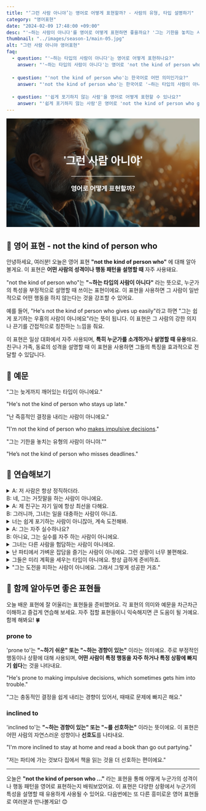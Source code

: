 ```yaml
---
title: "‘그런 사람 아니야’는 영어로 어떻게 표현할까? - 사람의 유형, 타입 설명하기"
category: "영어표현"
date: "2024-02-09 17:48:00 +09:00"
desc: "'~하는 사람이 아니다'를 영어로 어떻게 표현하면 좋을까요? '그는 기한을 놓치는 사람이 아니야.', '그녀는 도전을 피하는 사람이 아니에요.' 등을 영어로 표현하는 법을 배워봅시다. 다양한 예문을 통해서 연습하고 본인의 표현으로 만들어 보세요."
thumbnail: "../images/season-1/main-05.jpg"
alt: "그런 사람 아니야 영어표현"
faq:
  - question: "'~하는 타입의 사람이 아니다'는 영어로 어떻게 표현하나요?"
    answer: "'~하는 타입의 사람이 아니다'는 영어로 'not the kind of person who'로 표현할 수 있습니다. 예를 들어, '그는 쉽게 포기하는 타입이 아니에요'는 'He's not the kind of person who gives up easily'로 말할 수 있습니다."

  - question: "'not the kind of person who'는 한국어로 어떤 의미인가요?"
    answer: "'not the kind of person who'는 한국어로 '~하는 타입의 사람이 아니다'라는 의미입니다. 이 표현은 누군가의 성격이나 행동 패턴을 설명할 때 사용되며, 특정 행동을 하지 않는 경향이 있음을 강조합니다. 예를 들어, 'She's not the kind of person who gossips'는 '그녀는 남의 얘기를 하고 다니는 타입이 아니에요'라는 뜻입니다."

  - question: "'쉽게 포기하지 않는 사람'을 영어로 어떻게 표현할 수 있나요?"
    answer: "'쉽게 포기하지 않는 사람'은 영어로 'not the kind of person who gives up easily'로 표현할 수 있습니다. 예를 들어, '그녀는 쉽게 포기하지 않는 사람이에요'는 'She's not the kind of person who gives up easily'라고 말할 수 있습니다."
---
```


![그런 사람 아니야 영어표현](../images/season-1/main-05.jpg)

## 🌟 영어 표현 - not the kind of person who

안녕하세요, 여러분! 오늘은 영어 표현 **"not the kind of person who"** 에 대해 알아볼게요. 이 표현은 **어떤 사람의 성격이나 행동 패턴을 설명할 때** 자주 사용돼요.

"not the kind of person who"는 **"~하는 타입의 사람이 아니다"** 라는 뜻으로, 누군가의 특성을 부정적으로 설명할 때 쓰이는 표현이에요. 이 표현을 사용하면 그 사람이 일반적으로 어떤 행동을 하지 않는다는 것을 강조할 수 있어요.

예를 들어, "He's not the kind of person who gives up easily"라고 하면 "그는 쉽게 포기하는 우횽의 사람이 아니에요"라는 뜻이 됩니다. 이 표현은 그 사람의 강한 의지나 끈기를 간접적으로 칭찬하는 느낌을 줘요.

이 표현은 일상 대화에서 자주 사용되며, **특히 누군가를 소개하거나 설명할 때 유용**해요. 친구나 가족, 동료의 성격을 설명할 때 이 표현을 사용하면 그들의 특징을 효과적으로 전달할 수 있답니다.

## 📖 예문

"그는 늦게까지 깨어있는 타입이 아니에요."

"He's not the kind of person who stays up late."

"난 즉흥적인 결정을 내리는 사람이 아니에요."

"I'm not the kind of person who <a href="/blog/vocab-1/010.make-a-decision/">makes impulsive decisions</a>."

"그는 기한을 놓치는 유형의 사람이 아니야.""

"He’s not the kind of person who misses deadlines."

## 💬 연습해보기

<details>
  <summary>A: 저 사람은 항상 정직하더라.<br>B: 네, 그는 거짓말을 하는 사람이 아니에요.</summary>
  <span>A: That person is always honest.<br>
B: Yes, he’s not the kind of person who tells lies.</span>
</details>

<details>
  <summary>A: 제 친구는 자기 일에 항상 최선을 다해요.<br>B: 그러니까, 그녀는 일을 대충하는 사람이 아니죠.</summary>
  <span>A: My friend always gives her best in her work.<br>B: Exactly, she’s not the kind of person who half-asses her job.</span>
</details>

<details>
  <summary>너는 쉽게 포기하는 사람이 아니잖아, 계속 도전해봐.</summary>
  <span>You’re not the kind of person who gives up easily, keep trying.</span>
</details>

<details>
  <summary>A: 그는 자주 실수하나요?<br>B: 아니요, 그는 실수를 자주 하는 사람이 아니에요.</summary>
  <span>A: Does he make mistakes often?<br>B: No, he’s not the kind of person who makes mistakes frequently.</span>
</details>

<details>
  <summary>그녀는 다른 사람을 험담하는 사람이 아니에요.</summary>
  <span>She’s not the kind of person who gossips about others.</span>
</details>

<details>
<summary>난 파티에서 가벼운 잡담을 즐기는 사람이 아니에요. 그런 상황이 너무 불편해요.</summary>
<span>"I'm not the kind of person who enjoys small talk at parties. It makes me so uncomfortable."</span>
</details>

<details>
<summary>그들은 미리 계획을 세우는 타입이 아니에요. 항상 급하게 준비하죠.</summary>
<span>They're not the kind of people who like to plan ahead. Everything's always last minute with them.</span>
</details>

<details>
<summary>"그는 도전을 피하는 사람이 아니에요. 그래서 그렇게 성공한 거죠."</summary>
<span>"He's not the kind of person who backs down from a challenge. That's why he's so successful."</span>
</details>

## 🤝 함께 알아두면 좋은 표현들

오늘 배운 표현에 잘 어울리는 표현들을 준비했어요. 각 표현의 의미와 예문을 차근차근 이해하고 즐겁게 연습해 보세요. 자주 접할 표현들이니 익숙해지면 큰 도움이 될 거예요. 함께 해봐요! 🍀

### prone to

'prone to'는 **"~하기 쉬운" 또는 "~하는 경향이 있는"** 이라는 의미예요. 주로 부정적인 행동이나 상황에 대해 사용되며, **어떤 사람이 특정 행동을 자주 하거나 특정 상황에 빠지기 쉽다**는 것을 나타내요.

"He's prone to making impulsive decisions, which sometimes gets him into trouble."

"그는 충동적인 결정을 쉽게 내리는 경향이 있어서, 때때로 문제에 빠지곤 해요."

### inclined to

'inclined to'는 **"~하는 경향이 있는" 또는 "~를 선호하는"** 이라는 뜻이에요. 이 표현은 어떤 사람의 자연스러운 성향이나 **선호도**를 나타내요.

"I'm more inclined to stay at home and read a book than go out partying."

"저는 파티에 가는 것보다 집에서 책을 읽는 것을 더 선호하는 편이에요."

---

오늘은 **"not the kind of person who …"** 라는 표현을 통해 어떻게 누군가의 성격이나 행동 패턴을 영어로 표현하는지 배워보았어요. 이 표현은 다양한 상황에서 누군가의 특성을 설명할 때 유용하게 사용될 수 있어요. 다음번에는 또 다른 흥미로운 영어 표현들로 여러분과 만나볼게요! 😊
